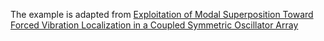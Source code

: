 The example is adapted from [Exploitation of Modal Superposition Toward Forced Vibration Localization in a Coupled Symmetric Oscillator Array](https://doi.org/10.3390/s25103106)
